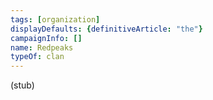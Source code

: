 ```yaml
---
tags: [organization]
displayDefaults: {definitiveArticle: "the"}
campaignInfo: []
name: Redpeaks
typeOf: clan
---
```

(stub)